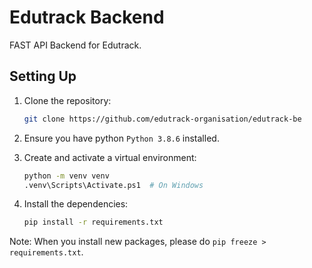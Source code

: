 # Edutrack Backend

FAST API Backend for Edutrack.

## Setting Up

1. Clone the repository:

    ```sh
    git clone https://github.com/edutrack-organisation/edutrack-be
    ```

2. Ensure you have python `Python 3.8.6` installed.
3. Create and activate a virtual environment:
    ```sh
    python -m venv venv
    .venv\Scripts\Activate.ps1  # On Windows
    ```
4. Install the dependencies:
    ```sh
    pip install -r requirements.txt
    ```

Note:
When you install new packages, please do `pip freeze > requirements.txt`.
